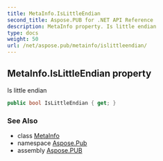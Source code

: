 ```yaml
---
title: MetaInfo.IsLittleEndian
second_title: Aspose.PUB for .NET API Reference
description: MetaInfo property. Is little endian
type: docs
weight: 50
url: /net/aspose.pub/metainfo/islittleendian/
---
```

## MetaInfo.IsLittleEndian property

Is little endian

```csharp
public bool IsLittleEndian { get; }
```

### See Also

* class [MetaInfo](../)
* namespace [Aspose.Pub](../../metainfo/)
* assembly [Aspose.PUB](../../../)


